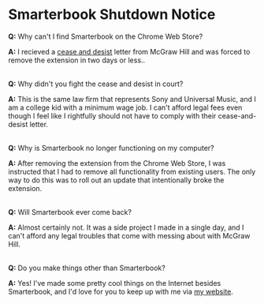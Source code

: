 # Smarterbook Shutdown Notice

**Q:** Why can't I find Smarterbook on the Chrome Web Store?

**A:** I recieved a [cease and desist](https://x.com/micahtlindley/status/1756092888566358403) letter from McGraw Hill and was forced to remove the extension in two days or less..  
<br />

**Q:** Why didn't you fight the cease and desist in court?

**A:** This is the same law firm that represents Sony and Universal Music, and I am a college kid with a minimum wage job.  I can't afford legal fees even though I feel like I rightfully should not have to comply with their cease-and-desist letter.  
<br />

**Q:** Why is Smarterbook no longer functioning on my computer?

**A:** After removing the extension from the Chrome Web Store, I was instructed that I had to remove all functionality from existing users.  The only way to do this was to roll out an update that intentionally broke the extension.  
<br />

**Q:** Will Smarterbook ever come back?

**A:** Almost certainly not.  It was a side project I made in a single day, and I can't afford any legal troubles that come with messing about with McGraw Hill.  
<br />

**Q:** Do you make things other than Smarterbook?

**A:** Yes!  I've made some pretty cool things on the Internet besides Smarterbook, and I'd love for you to keep up with me via [my website](https://micahlindley.com).